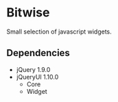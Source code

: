 Bitwise
=======

Small selection of javascript widgets.


Dependencies
------------
* jQuery 1.9.0
* jQueryUI 1.10.0
	* Core
	* Widget
